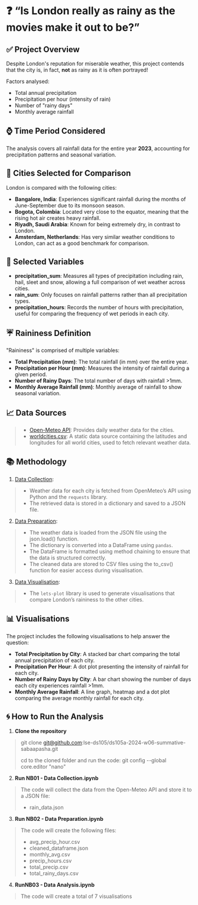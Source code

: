 # ❓ **“Is London really as rainy as the movies make it out to be?”**

## ✅ **Project Overview**
Despite London's reputation for miserable weather, this project contends that the city is, in fact, **not** as rainy as it is often portrayed!

Factors analysed:
- Total annual precipitation
- Precipitation per hour (intensity of rain)
- Number of "rainy days"
- Monthly average rainfall

## ⌚ **Time Period Considered**
The analysis covers all rainfall data for the entire year **2023**, accounting for precipitation patterns and seasonal variation.

## 🌆 **Cities Selected for Comparison**
London is compared with the following cities:
- **Bangalore, India**: Experiences significant rainfall during the months of June-September due to its monsoon season.
- **Bogota, Colombia**: Located very close to the equator, meaning that the rising hot air creates heavy rainfall.
- **Riyadh, Saudi Arabia**: Known for being extremely dry, in contrast to London.
- **Amsterdam, Netherlands**: Has very similar weather conditions to London, can act as a good benchmark for comparison.

## 🧪 **Selected Variables**
- **precipitation_sum**: Measures all types of precipitation including rain, hail, sleet and snow, allowing a full comparison of wet weather across cities.
- **rain_sum**: Only focuses on rainfall patterns rather than all precipitation types.
- **precipitation_hours**: Records the number of hours with precipitation, useful for comparing the frequency of wet periods in each city.

## ☔ **Raininess Definition**
"Raininess" is comprised of multiple variables:
- **Total Precipitation (mm)**: The total rainfall (in mm) over the entire year.
- **Precipitation per Hour (mm)**: Measures the intensity of rainfall during a given period.
- **Number of Rainy Days**: The total number of days with rainfall >1mm.
- **Monthly Average Rainfall (mm)**: Monthly average of rainfall to show seasonal variation.

## 📈 **Data Sources**
> - [Open-Meteo API](https://archive-api.open-meteo.com/v1/archive): Provides daily weather data for the cities.
> - [worldcities.csv](https://github.com/lse-ds105/ds105a-2024-w06-summative-sabaapasha/blob/main/data/worldcities.csv): A static data source containing the latitudes and longitudes for all world cities, used to fetch relevant weather data.

## 📚 **Methodology**
1. [Data Collection](https://github.com/lse-ds105/ds105a-2024-w06-summative-sabaapasha/blob/main/code/NB01%20-%20Rain%20Data%20Collection.ipynb):  
> - Weather data for each city is fetched from OpenMeteo’s API using Python and the `requests` library.
> - The retrieved data is stored in a dictionary and saved to a JSON file.

2. [Data Preparation](https://github.com/lse-ds105/ds105a-2024-w06-summative-sabaapasha/blob/main/code/NB02%20-%20Data%20Preparation.ipynb):
> - The weather data is loaded from the JSON file using the json.load() function.
> - The dictionary is converted into a DataFrame using `pandas`.
> - The DataFrame is formatted using method chaining to ensure that the data is structured correctly.
> - The cleaned data are stored to CSV files using the to_csv() function for easier access during visualisation.

3. [Data Visualisation](https://github.com/lse-ds105/ds105a-2024-w06-summative-sabaapasha/blob/main/code/NB03%20-%20Data%20Analysis.ipynb):  
> - The `lets-plot` library is used to generate visualisations that compare London’s raininess to the other cities.

## 📊 **Visualisations**
The project includes the following visualisations to help answer the question:
- **Total Precipitation by City**: A stacked bar chart comparing the total annual precipitation of each city.
- **Precipitation Per Hour**: A dot plot presenting the intensity of rainfall for each city.
- **Number of Rainy Days by City**: A bar chart showing the number of days each city experiences rainfall >1mm.
- **Monthly Average Rainfall**: A line graph, heatmap and a dot plot comparing the average monthly rainfall for each city.

## 🌀 **How to Run the Analysis**
1. **Clone the repository**
> git clone git@github.com:lse-ds105/ds105a-2024-w06-summative-sabaapasha.git
> 
> cd to the cloned folder and run the code: git config --global core.editor "nano"

2. **Run NB01 - Data Collection.ipynb**
> The code will collect the data from the Open-Meteo API and store it to a JSON file:
> - rain_data.json

3. **Run NB02 - Data Preparation.ipynb**
> The code will create the following files:
> - avg_precip_hour.csv
> - cleaned_dataframe.json
> - monthly_avg.csv
> - precip_hours.csv
> - total_precip.csv
> - total_rainy_days.csv

4. **RunNB03 - Data Analysis.ipynb**
> The code will create a total of 7 visualisations
